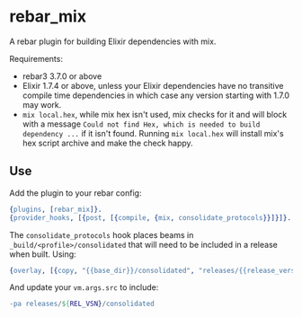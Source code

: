rebar_mix
=====

A rebar plugin for building Elixir dependencies with mix.

Requirements:

* rebar3 3.7.0 or above
* Elixir 1.7.4 or above, unless your Elixir dependencies have no transitive compile time dependencies in which case any version starting with 1.7.0 may work. 
* `mix local.hex`, while mix hex isn't used, mix checks for it and will block with a message `Could not find Hex, which is needed to build dependency ...` if it isn't found. Running `mix local.hex` will install mix's hex script archive and make the check happy. 

Use
---

Add the plugin to your rebar config:

``` erlang
{plugins, [rebar_mix]}.
{provider_hooks, [{post, [{compile, {mix, consolidate_protocols}}]}]}.
```    

The `consolidate_protocols` hook places beams in `_build/<profile>/consolidated` that will need to be included in a release when built. Using:


``` erlang
{overlay, [{copy, "{{base_dir}}/consolidated", "releases/{{release_version}}/consolidated"}]}
```

And update your `vm.args.src` to include:

``` erlang
-pa releases/${REL_VSN}/consolidated
```

